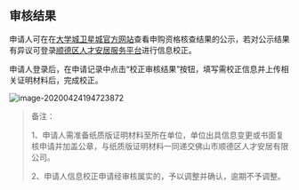 ## 审核结果

申请人可在在[大学城卫星城官方网站](http://www.dxcwxc.com/)查看申购资格核查结果的公示，若对公示结果有异议可登录[顺德区人才安居服务平台](http://rencaianju.cn/)进行信息校正。

申请人登录后，在申请记录中点击“校正审核结果”按钮，填写需校正信息并上传相关证明材料后，完成校正。

![image-20200424194723872](C:\Users\liyongzhi\AppData\Roaming\Typora\typora-user-images\image-20200424194723872.png)

> 备注：
>
> 1、申请人需准备纸质版证明材料至所在单位，单位出具信息变更或书面复核申请并加盖公章，与纸质版证明材料一同递交佛山市顺德区人才安居有限公司。
>
> 2、申请人信息校正申请经审核属实的，予以调整并确认，逾期不予调整。